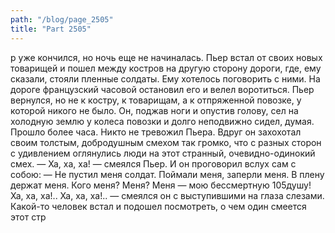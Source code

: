 ```yaml
---
path: "/blog/page_2505"
title: "Part 2505"
---
```


р уже кончился, но ночь еще не начиналась. Пьер встал от своих новых товарищей и пошел между костров на другую сторону дороги, где, ему сказали, стояли пленные солдаты. Ему хотелось поговорить с ними. На дороге французский часовой остановил его и велел воротиться.
Пьер вернулся, но не к костру, к товарищам, а к отпряженной повозке, у которой никого не было. Он, поджав ноги и опустив голову, сел на холодную землю у колеса повозки и долго неподвижно сидел, думая. Прошло более часа. Никто не тревожил Пьера. Вдруг он захохотал своим толстым, добродушным смехом так громко, что с разных сторон с удивлением оглянулись люди на этот странный, очевидно-одинокий смех.
— Ха, ха, ха! — смеялся Пьер. И он проговорил вслух сам с собою: — Не пустил меня солдат. Поймали меня, заперли меня. В плену держат меня. Кого меня? Меня? Меня — мою бессмертную 105душу! Ха, ха, ха!.. Ха, ха, ха!.. — смеялся он с выступившими на глаза слезами.
Какой-то человек встал и подошел посмотреть, о чем один смеется этот стр
